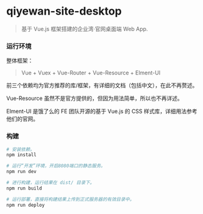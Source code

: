 # qiyewan-site-desktop

> 基于 Vue.js 框架搭建的企业湾·官网桌面端 Web App.

### 运行环境

整体框架：

> Vue + Vuex + Vue-Router + Vue-Resource + Elment-UI

前三个依赖均为官方推荐的库/框架，有详细的文档（包括中文），在此不再赘述。

Vue-Resource 虽然不是官方提供的，但因为用法简单，所以也不再详述。

Elment-UI 是饿了么的 FE 团队开源的基于 Vue.js 的 CSS 样式库，详细用法参考他们的官网。

### 构建

```bash
# 安装依赖。
npm install

# 运行“开发”环境，开启8080端口的静态服务。
npm run dev

# 进行构建，运行结果在 dist/ 目录下。
npm run build

# 运行部署，直接将构建结果上传到正式服务器的有效目录中。
npm run deploy
```


